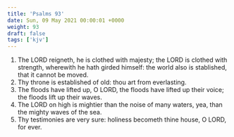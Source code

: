 ```yaml
---
title: 'Psalms 93'
date: Sun, 09 May 2021 00:00:01 +0000
weight: 93
draft: false
tags: ['kjv'] 
---
```


1. The LORD reigneth, he is clothed with majesty; the LORD is clothed with strength, wherewith he hath girded himself: the world also is stablished, that it cannot be moved.
2. Thy throne is established of old: thou art from everlasting.
3. The floods have lifted up, O LORD, the floods have lifted up their voice; the floods lift up their waves.
4. The LORD on high is mightier than the noise of many waters, yea, than the mighty waves of the sea.
5. Thy testimonies are very sure: holiness becometh thine house, O LORD, for ever.
